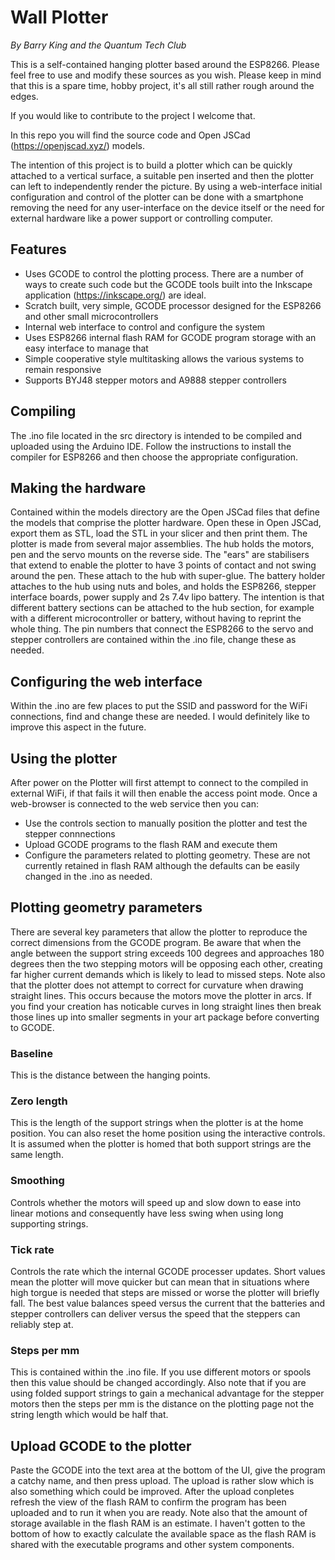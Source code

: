# Wall Plotter

*By Barry King and the Quantum Tech Club* 

This is a self-contained hanging plotter based around the ESP8266. Please feel free to use and modify these sources as you wish.
Please keep in mind that this is a spare time, hobby project, it's all still rather rough around the edges.

If you would like to contribute to the project I welcome that.

In this repo you will find the source code and Open JSCad (https://openjscad.xyz/) models.

The intention of this project is to build a plotter which can be quickly attached to a vertical surface, a suitable pen inserted and then the plotter can left to independently render the picture. By using a web-interface initial configuration and control of the plotter can be done with a smartphone removing the need for any user-interface on the device itself or the need for external hardware like a power support or controlling computer.

## Features
- Uses GCODE to control the plotting process. There are a number of ways to create such code but the GCODE tools built into the Inkscape application (https://inkscape.org/) are ideal.
- Scratch built, very simple, GCODE processor designed for the ESP8266 and other small microcontrollers
- Internal web interface to control and configure the system
- Uses ESP8266 internal flash RAM for GCODE program storage with an easy interface to manage that
- Simple cooperative style multitasking allows the various systems to remain responsive 
- Supports BYJ48 stepper motors and A9888 stepper controllers

## Compiling

The .ino file located in the src directory is intended to be compiled and uploaded using the Arduino IDE. Follow the instructions to install the compiler for ESP8266 and then choose the appropriate configuration.

## Making the hardware
Contained within the models directory are the Open JSCad files that define the models that comprise the plotter hardware. Open these in Open JSCad, export them as STL, load the STL in your slicer and then print them. The plotter is made from several major assemblies. The hub holds the motors, pen and the servo mounts on the reverse side. The "ears" are stabilisers that extend to enable the plotter to have 3 points of contact and not swing around the pen. These attach to the hub with super-glue. The battery holder attaches to the hub using nuts and boles, and holds the ESP8266, stepper interface boards, power supply and 2s 7.4v lipo battery. The intention is that different battery sections can be attached to the hub section, for example with a different microcontroller or battery, without having to reprint the whole thing.
The pin numbers that connect the ESP8266 to the servo and stepper controllers are contained within the .ino file, change these as needed.

## Configuring the web interface

Within the .ino are few places to put the SSID and password for the WiFi connections, find and change these are needed. I would definitely like to improve this aspect in the future.

## Using the plotter

After power on the Plotter will first attempt to connect to the compiled in external WiFi, if that fails it will then enable the access point mode.
Once a web-browser is connected to the web service then you can:
- Use the controls section to manually position the plotter and test the stepper connnections
- Upload GCODE programs to the flash RAM and execute them
- Configure the parameters related to plotting geometry. These are not currently retained in flash RAM although the defaults can be easily changed in the .ino as needed.

## Plotting geometry parameters

There are several key parameters that allow the plotter to reproduce the correct dimensions from the GCODE program.
Be aware that when the angle between the support string exceeds 100 degrees and approaches 180 degrees then the two stepping motors will be opposing each other, creating far higher current demands which is likely to lead to missed steps.
Note also that the plotter does not attempt to correct for curvature when drawing straight lines. This occurs because the motors move the plotter in arcs. If you find your creation has noticable curves in long straight lines then break those lines up into smaller segments in your art package before converting to GCODE.

### Baseline
This is the distance between the hanging points.

### Zero length
This is the length of the support strings when the plotter is at the home position. You can also reset the home position using the interactive controls.
It is assumed when the plotter is homed that both support strings are the same length.

### Smoothing
Controls whether the motors will speed up and slow down to ease into linear motions and consequently have less swing when using long supporting strings.

### Tick rate
Controls the rate which the internal GCODE processer updates. Short values mean the plotter will move quicker but can mean that in situations where high torgue is needed that steps are missed or worse the plotter will briefly fall. The best value balances speed versus the current that the batteries and stepper controllers can deliver versus the speed that the steppers can reliably step at.

### Steps per mm
This is contained within the .ino file. If you use different motors or spools then this value should be changed accordingly. Also note that if you are using folded support strings to gain a mechanical advantage for the stepper motors then the steps per mm is the distance on the plotting page not the string length which would be half that.

## Upload GCODE to the plotter
Paste the GCODE into the text area at the bottom of the UI, give the program a catchy name, and then press upload. The upload is rather slow which is also something which could be improved.
After the upload conpletes refresh the view of the flash RAM to confirm the program has been uploaded and to run it when you are ready.
Note also that the amount of storage available in the flash RAM is an estimate. I haven't gotten to the bottom of how to exactly calculate the available space as the flash RAM is shared with the executable programs and other system components.



